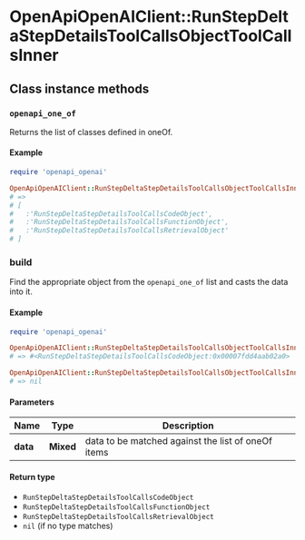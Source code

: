 # OpenApiOpenAIClient::RunStepDeltaStepDetailsToolCallsObjectToolCallsInner

## Class instance methods

### `openapi_one_of`

Returns the list of classes defined in oneOf.

#### Example

```ruby
require 'openapi_openai'

OpenApiOpenAIClient::RunStepDeltaStepDetailsToolCallsObjectToolCallsInner.openapi_one_of
# =>
# [
#   :'RunStepDeltaStepDetailsToolCallsCodeObject',
#   :'RunStepDeltaStepDetailsToolCallsFunctionObject',
#   :'RunStepDeltaStepDetailsToolCallsRetrievalObject'
# ]
```

### build

Find the appropriate object from the `openapi_one_of` list and casts the data into it.

#### Example

```ruby
require 'openapi_openai'

OpenApiOpenAIClient::RunStepDeltaStepDetailsToolCallsObjectToolCallsInner.build(data)
# => #<RunStepDeltaStepDetailsToolCallsCodeObject:0x00007fdd4aab02a0>

OpenApiOpenAIClient::RunStepDeltaStepDetailsToolCallsObjectToolCallsInner.build(data_that_doesnt_match)
# => nil
```

#### Parameters

| Name | Type | Description |
| ---- | ---- | ----------- |
| **data** | **Mixed** | data to be matched against the list of oneOf items |

#### Return type

- `RunStepDeltaStepDetailsToolCallsCodeObject`
- `RunStepDeltaStepDetailsToolCallsFunctionObject`
- `RunStepDeltaStepDetailsToolCallsRetrievalObject`
- `nil` (if no type matches)

